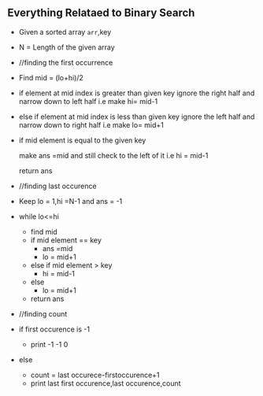 ## Everything Relataed to Binary Search

- Given a sorted array `arr`,key

- N = Length of the given array

- //finding the first occurrence

- Find mid = (lo+hi)/2

- if element at mid index is greater than given key ignore the right half and narrow down to left half i.e make hi= mid-1

- else if element at mid index is less than given key ignore the left half and narrow down to right half i.e make lo= mid+1

- if mid element is equal to the given key 

  make ans =mid and still check to the left of it i.e hi = mid-1

  return ans

- //finding last occurence

- Keep lo = 1,hi =N-1 and ans = -1

- while lo<=hi

  - find mid
  - if mid element == key
    - ans =mid
    - lo = mid+1
  - else if mid element > key
    - hi = mid-1
  - else 
    - lo = mid+1
  - return ans

- //finding count

- if first occurence is -1

  - print -1 -1 0 

- else 

  - count = last occurece-firstoccurence+1
  - print last first occurence,last occurence,count

